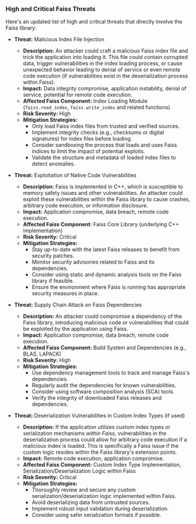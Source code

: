### High and Critical Faiss Threats

Here's an updated list of high and critical threats that directly involve the Faiss library:

*   **Threat:** Malicious Index File Injection
    *   **Description:** An attacker could craft a malicious Faiss index file and trick the application into loading it. This file could contain corrupted data, trigger vulnerabilities in the index loading process, or cause unexpected behavior leading to denial of service or even remote code execution (if vulnerabilities exist in the deserialization process within Faiss).
    *   **Impact:** Data integrity compromise, application instability, denial of service, potential for remote code execution.
    *   **Affected Faiss Component:** Index Loading Module (`faiss.read_index`, `faiss.write_index` and related functions)
    *   **Risk Severity:** High
    *   **Mitigation Strategies:**
        *   Only load Faiss index files from trusted and verified sources.
        *   Implement integrity checks (e.g., checksums or digital signatures) for index files before loading.
        *   Consider sandboxing the process that loads and uses Faiss indices to limit the impact of potential exploits.
        *   Validate the structure and metadata of loaded index files to detect anomalies.

*   **Threat:** Exploitation of Native Code Vulnerabilities
    *   **Description:** Faiss is implemented in C++, which is susceptible to memory safety issues and other vulnerabilities. An attacker could exploit these vulnerabilities within the Faiss library to cause crashes, arbitrary code execution, or information disclosure.
    *   **Impact:** Application compromise, data breach, remote code execution.
    *   **Affected Faiss Component:** Faiss Core Library (underlying C++ implementation)
    *   **Risk Severity:** Critical
    *   **Mitigation Strategies:**
        *   Stay up-to-date with the latest Faiss releases to benefit from security patches.
        *   Monitor security advisories related to Faiss and its dependencies.
        *   Consider using static and dynamic analysis tools on the Faiss library if feasible.
        *   Ensure the environment where Faiss is running has appropriate security measures in place.

*   **Threat:** Supply Chain Attack on Faiss Dependencies
    *   **Description:** An attacker could compromise a dependency of the Faiss library, introducing malicious code or vulnerabilities that could be exploited by the application using Faiss.
    *   **Impact:** Application compromise, data breach, remote code execution.
    *   **Affected Faiss Component:** Build System and Dependencies (e.g., BLAS, LAPACK)
    *   **Risk Severity:** High
    *   **Mitigation Strategies:**
        *   Use dependency management tools to track and manage Faiss's dependencies.
        *   Regularly audit the dependencies for known vulnerabilities.
        *   Consider using software composition analysis (SCA) tools.
        *   Verify the integrity of downloaded Faiss releases and dependencies.

*   **Threat:** Deserialization Vulnerabilities in Custom Index Types (if used)
    *   **Description:** If the application utilizes custom index types or serialization mechanisms *within Faiss*, vulnerabilities in the deserialization process could allow for arbitrary code execution if a malicious index is loaded. This is specifically a Faiss issue if the custom logic resides within the Faiss library's extension points.
    *   **Impact:** Remote code execution, application compromise.
    *   **Affected Faiss Component:** Custom Index Type Implementation, Serialization/Deserialization Logic within Faiss
    *   **Risk Severity:** Critical
    *   **Mitigation Strategies:**
        *   Thoroughly review and secure any custom serialization/deserialization logic implemented within Faiss.
        *   Avoid deserializing data from untrusted sources.
        *   Implement robust input validation during deserialization.
        *   Consider using safer serialization formats if possible.